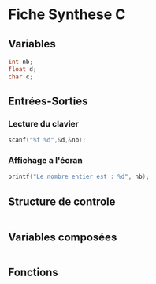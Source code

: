 # Fiche Synthese C

## Variables

```c
int nb;
float d;
char c;
```
## Entrées-Sorties

### Lecture du clavier
```c
scanf("%f %d",&d,&nb);
```

### Affichage a l'écran
```c
printf("Le nombre entier est : %d", nb);
```

## Structure de controle

```c

```


## Variables composées

```c

```

## Fonctions

```c

```
